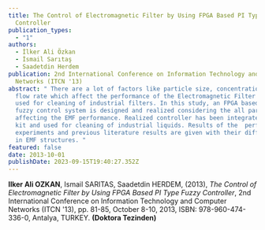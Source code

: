 ```yaml
---
title: The Control of Electromagnetic Filter by Using FPGA Based PI Type Fuzzy
  Controller
publication_types:
  - "1"
authors:
  - İlker Ali Özkan
  - İsmail Sarıtaş
  - Saadetdin Herdem
publication: 2nd International Conference on Information Technology and Computer
  Networks (ITCN '13)
abstract: " There are a lot of factors like particle size, concentration and
  flow rate which affect the performance of the Electromagnetic Filter (EMF)
  used for cleaning of industrial filters. In this study, an FPGA based PI type
  fuzzy control system is designed and realized considering the all parameters
  affecting the EMF performance. Realized controller has been integrated in EMF
  kit and used for cleaning of industrial liquids. Results of the  performed
  experiments and previous literature results are given with their differences
  in EMF structures. "
featured: false
date: 2013-10-01
publishDate: 2023-09-15T19:40:27.352Z
---
```

**Ilker Ali OZKAN**, Ismail SARITAS, Saadetdin HERDEM, (2013), *The Control of Electromagnetic Filter by Using FPGA Based PI Type Fuzzy Controller*, 2nd International Conference on Information Technology and Computer Networks (ITCN '13), pp. 81-85, October 8-10, 2013, ISBN: 978-960-474-336-0, Antalya, TURKEY. **(Doktora Tezinden)**
